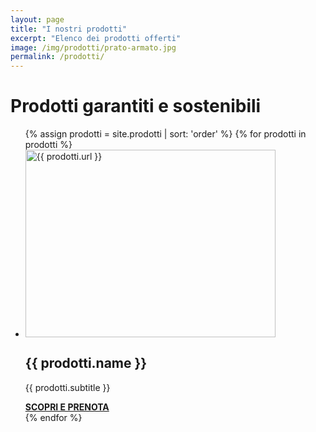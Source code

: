```yaml
---
layout: page
title: "I nostri prodotti"
excerpt: "Elenco dei prodotti offerti"
image: /img/prodotti/prato-armato.jpg
permalink: /prodotti/
---
```

# Prodotti garantiti e sostenibili

<div class="list-collection">
<ul>
  {% assign prodotti = site.prodotti | sort: 'order' %}
  {% for prodotti in prodotti %}
		<li>
      <img src="{% include relative-src.html src=prodotti.image_path %}" width="400" height="300" alt="{{ prodotti.url }}">
      <div>
      <h2 class="h3">{{ prodotti.name }}</h2>
      <p>{{ prodotti.subtitle }}</p>
			<a href="{{ site.baseurl }}{{ prodotti.url }}" title="{{ prodotti.url }}"><strong>SCOPRI E PRENOTA</strong></a>
      </div>
    </li>
	{% endfor %}
</ul>
</div>
